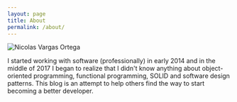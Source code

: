 ```yaml
---
layout: page
title: About
permalink: /about/
---
```

![Nicolas Vargas Ortega](/assets/screenshot.jpg)

I started working with software (professionally) in early 2014 and in the middle of 2017 I began to realize that I didn't know anything about object-oriented programming, functional programming, SOLID and software design patterns. This blog is an attempt to help others find the way to start becoming a better developer.
